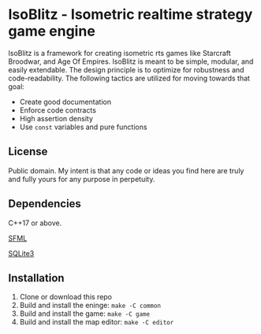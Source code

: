 # IsoBlitz - Isometric realtime strategy game engine

IsoBlitz is a framework for creating isometric rts games like Starcraft Broodwar, and Age Of Empires. IsoBlitz is meant to be simple, modular, and easily extendable. The design principle is to optimize for robustness and code-readability. The following tactics are utilized for moving towards that goal:
* Create good documentation
* Enforce code contracts
* High assertion density
* Use `const` variables and pure functions

## License

Public domain. My intent is that any code or ideas you find here are 
truly and fully yours for any purpose in perpetuity.

## Dependencies

C++17 or above.

[SFML](https://github.com/SFML/SFML)

[SQLite3](https://sqlite.org/download.html)

## Installation

1. Clone or download this repo
2. Build and install the eninge: `make -C common`
3. Build and install the game: `make -C game`
4. Build and install the map editor: `make -C editor`
